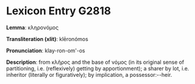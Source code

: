 # Lexicon Entry G2818

**Lemma**: κληρονόμος

**Transliteration (xlit)**: klēronómos

**Pronunciation**: klay-ron-om'-os

**Description**:
from κλῆρος and the base of νόμος (in its original sense of partitioning, i.e. (reflexively) getting by apportionment); a sharer by lot, i.e. inheritor (literally or figuratively); by implication, a possessor:--heir.
